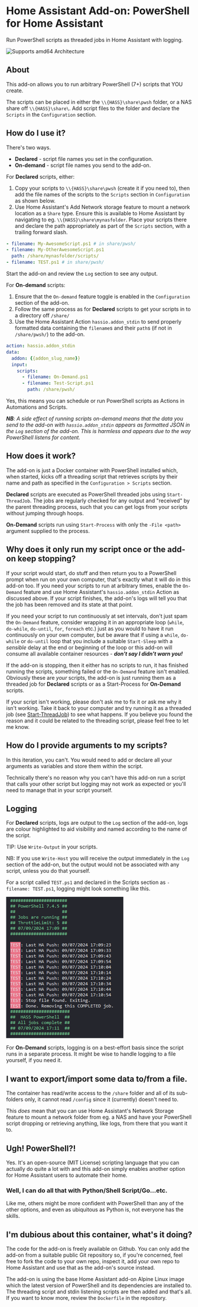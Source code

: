 # Home Assistant Add-on: PowerShell for Home Assistant

Run PowerShell scripts as threaded jobs in Home Assistant with logging.

![Supports amd64 Architecture][amd64-shield]

## About

This add-on allows you to run arbitrary PowerShell (7+) scripts that YOU create.

The scripts can be placed in either the `\\{HASS}\share\pwsh` folder, or a NAS share off `\\{HASS}\share\`. Add script files to the folder and declare the `Scripts` in the `Configuration` section.

## How do I use it?

There's two ways.
 - **Declared** - script file names you set in the configuration.
 - **On-demand** - script file names you send to the add-on.

For **Declared** scripts, either:
1. Copy your scripts to `\\{HASS}\share\pwsh` (create it if you need to), then add the file names of the scripts to the `Scripts` section in `Configuration` as shown below.
2. Use Home Assistant's Add Network storage feature to mount a network location as a `Share` type. Ensure this is available to Home Assistant by navigating to eg. `\\{HASS}\share\mynasfolder`. Place your scripts there and declare the path appropriately as part of the `Scripts` section, with a trailing forward slash.

```yaml
- filename: My-AwesomeScript.ps1 # in share/pwsh/
- filename: My-OtherAwesomeScript.ps1
  path: /share/mynasfolder/scripts/
- filename: TEST.ps1 # in share/pwsh/
```

Start the add-on and review the `Log` section to see any output.

For **On-demand** scripts:
1. Ensure that the `On-demand` feature toggle is enabled in the `Configuration` section of the add-on.
2. Follow the same process as for **Declared** scripts to get your scripts in to a directory off `/share/`
3. Use the Home Assistant Action `hassio.addon_stdin` to send properly formatted data containing the `filename`s and their `path`s (if not in `/share/pwsh/`) to the add-on.

```yaml
action: hassio.addon_stdin
data:
  addon: {{addon_slug_name}}
  input:
    scripts:
      - filename: On-Demand.ps1
      - filename: Test-Script.ps1
        path: /share/pwsh/
```

Yes, this means you can schedule or run PowerShell scripts as Actions in Automations and Scripts.

_**NB**: A side effect of running scripts on-demand means that the data you send to the add-on with `hassio.addon_stdin` appears as formatted JSON in the `Log` section of the add-on. This is harmless and appears due to the way PowerShell listens for content._

## How does it work?

The add-on is just a Docker container with PowerShell installed which, when started, kicks off a threading script that retrieves scripts by their name and path as specified in the `Configuration > Scripts` section.

**Declared** scripts are executed as PowerShell threaded jobs using `Start-ThreadJob`. The jobs are regularly checked for any output and "received" by the parent threading process, such that you can get logs from your scripts without jumping through hoops.

**On-Demand** scripts run using `Start-Process` with only the `-File <path>` argument supplied to the process.

## Why does it only run my script once or the add-on keep stopping?

If your script would start, do stuff and then return you to a PowerShell prompt when run on your own computer, that's exactly what it will do in this add-on too. If you need your scripts to run at arbitrary times, enable the `On-Demand` feature and use Home Assistant's `hassio.addon_stdin` Action as discussed above. If your script finishes, the add-on's logs will tell you that the job has been removed and its state at that point.

If you need your script to run continuously at set intervals, don't just spam the `On-Demand` feature, consider wrapping it in an appropriate loop (`while`, `do-while`, `do-until`, `for`, `foreach` etc.) just as you would to have it run continuously on your own computer, but be aware that if using a `while`, `do-while` or `do-until` loop that you include a suitable `Start-Sleep` with a *sensible* delay at the end or beginning of the loop or this add-on will consume all available container resources - **_don't say I didn't warn you!_**

If the add-on is stopping, then it either has no scripts to run, it has finished running the scripts, something failed or the `On-Demand` feature isn't enabled. Obviously these are *your* scripts, the add-on is just running them as a threaded job for **Declared** scripts or as a Start-Process for **On-Demand** scripts.

If your script isn't working, please don't ask me to fix it or ask me why it isn't working. Take it back to your computer and try running it as a threaded job (see [Start-ThreadJob](https://learn.microsoft.com/en-us/powershell/module/threadjob/start-threadjob?view=powershell-7.4)) to see what happens. If you believe you found the reason and it could be related to the threading script, please feel free to let me know.

## How do I provide arguments to my scripts?

In this iteration, you can't. You would need to add or declare all your arguments as variables and store them within the script.

Technically there's no reason why you can't have this add-on run a script that calls your other script but logging may not work as expected or you'll need to manage that in your script yourself.

## Logging

For **Declared** scripts, logs are output to the `Log` section of the add-on, logs are colour highlighted to aid visibility and named according to the name of the script.

TIP: Use `Write-Output` in your scripts.

NB: If you use `Write-Host` you will receive the output immediately in the `Log` section of the add-on, but the output would not be associated with any script, unless you do that yourself.

For a script called `TEST.ps1` and declared in the Scripts section as `- filename: TEST.ps1`, logging might look something like this.

![Logging example](../resources/pwsh/images/logging.png)

For **On-Demand** scripts, logging is on a best-effort basis since the script runs in a separate process. It might be wise to handle logging to a file yourself, if you need it.

## I want to export/import some data to/from a file.

The container has read/write access to the `/share` folder and all of its sub-folders only, it cannot read `/config` since it (currently) doesn't need to.

This _does_ mean that you can use Home Assistant's Network Storage feature to mount a network folder from eg. a NAS and have your PowerShell script dropping or retrieving anything, like logs, from there that you want it to.

## Ugh! PowerShell?!

Yes. It's an open-source (MIT License) scripting language that you can actually do quite a lot with and this add-on simply enables another option for Home Assistant users to automate their home.

### Well, I can do all that with Python/Shell Script/Go...etc.

Like me, others might be more confident with PowerShell than any of the other options, and even as ubiquitous as Python is, not everyone has the skills.

## I'm dubious about this container, what's it doing?

The code for the add-on is freely available on Github. You can only add the add-on from a suitable public Git repository so, if you're concerned, feel free to fork the code to your own repo, inspect it, add your own repo to Home Assistant and use that as the add-on's source instead.

The add-on is using the base Home Assistant add-on Alpine Linux image which the latest version of PowerShell and its dependencies are installed to. The threading script and stdin listening scripts are then added and that's all. If you want to know more, review the `Dockerfile` in the repository.

[amd64-shield]: https://img.shields.io/badge/amd64-yes-green.svg

